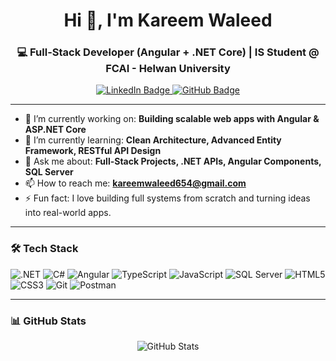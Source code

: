 <h1 align="center">Hi 👋, I'm Kareem Waleed</h1>
<h3 align="center">💻 Full-Stack Developer (Angular + .NET Core) | IS Student @ FCAI - Helwan University</h3>

<p align="center">
  <a href="https://www.linkedin.com/in/kareem-waleed-2057a431a">
    <img src="https://img.shields.io/badge/LinkedIn-blue?logo=linkedin&style=for-the-badge" alt="LinkedIn Badge"/>
  </a>
  <a href="https://github.com/kareemwaleed266">
    <img src="https://img.shields.io/badge/GitHub-%23181717?style=for-the-badge&logo=github" alt="GitHub Badge"/>
  </a>
</p>

---

- 🔭 I’m currently working on: **Building scalable web apps with Angular & ASP.NET Core**
- 🌱 I’m currently learning: **Clean Architecture, Advanced Entity Framework, RESTful API Design**
- 💬 Ask me about: **Full-Stack Projects, .NET APIs, Angular Components, SQL Server**
- 📫 How to reach me: **kareemwaleed654@gmail.com**
- ⚡ Fun fact: I love building full systems from scratch and turning ideas into real-world apps.

---

### 🛠️ Tech Stack

![.NET](https://img.shields.io/badge/.NET-512BD4?logo=dotnet&style=for-the-badge)
![C#](https://img.shields.io/badge/C%23-239120?logo=c-sharp&style=for-the-badge)
![Angular](https://img.shields.io/badge/Angular-DD0031?logo=angular&style=for-the-badge)
![TypeScript](https://img.shields.io/badge/TypeScript-3178C6?logo=typescript&style=for-the-badge)
![JavaScript](https://img.shields.io/badge/JavaScript-F7DF1E?logo=javascript&style=for-the-badge)
![SQL Server](https://img.shields.io/badge/SQL%20Server-CC2927?logo=microsoftsqlserver&style=for-the-badge)
![HTML5](https://img.shields.io/badge/HTML5-E34F26?logo=html5&style=for-the-badge)
![CSS3](https://img.shields.io/badge/CSS3-1572B6?logo=css3&style=for-the-badge)
![Git](https://img.shields.io/badge/Git-F05032?logo=git&style=for-the-badge)
![Postman](https://img.shields.io/badge/Postman-FF6C37?logo=postman&style=for-the-badge)

---

### 📊 GitHub Stats

<p align="center">
  <img src="https://github-readme-stats.vercel.app/api?username=kareemwaleed266&show_icons=true&theme=dark" alt="GitHub Stats" />
</p>
